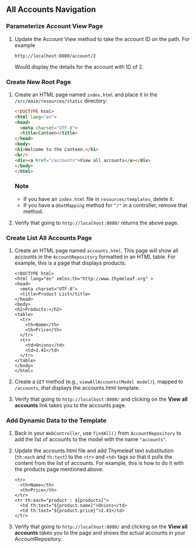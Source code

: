 ## All Accounts Navigation

### Parameterize Account View Page

1. Update the Account View method to take the account ID on the path. For example

   ```
   http://localhost:8080/account/2
   ```

   Would display the details for the account with ID of 2.

### Create New Root Page

1. Create an HTML page named `index.html` and place it in the `/src/main/resources/static` directory:
    ```html
    <!DOCTYPE html>
    <html lang="en">
    <head>
      <meta charset="UTF-8">
      <title>Canteen</title>
    </head>
    <body>
    <h1>Welcome to the Canteen.</h1>
    <br/>
    <div><a href="/accounts">View all accounts</a></div>
    </body>
    </html>
    ```
   ### Note
   * If you have an `index.html` file in `resources/templates`, delete it.
   * If you have a `@GetMapping` method for `"/"` in a controller, remove that method. 

1. Verify that going to `http://localhost:8080/` returns the above page.

### Create List All Accounts Page

1. Create an HTML page named `accounts.html`.
   This page will show all accounts in the `AccountRepository` formatted in an HTML table. For example, this is a page that displays products:
   ```
   <!DOCTYPE html>
   <html lang="en" xmlns:th="http://www.thymeleaf.org" >
   <head>
     <meta charset="UTF-8">
     <title>Product List</title>
   </head>
   <body>
   <h2>Products:</h2>
   <table>
     <tr>
       <th>Name</th>
       <th>Price</th>
     </tr>
     <tr>
       <td>Onions</td>
       <td>2.41</td>
     </tr>
   </table>
   </body>
   </html>
   ```

1. Create a `GET` method (e.g., `viewAllAccounts(Model model)`), mapped to `/accounts`, that displays the accounts.html template.

1. Verify that going to `http://localhost:8080/` and clicking on the **View all accounts** link takes you to the accounts page.

### Add Dynamic Data to the Template

1. Back in your `WebController`, use `findAll()` from `AccountRepository` to add the list of accounts to the model with the name `"accounts"`.

1. Update the accounts.html file and add Thymeleaf text substitution (`th:each` and `th:text`) to the `<tr>` and `<td>` tags so that it pulls the content from the list of accounts.
   For example, this is how to do it with the products page mentioned above:
   ```
   <tr>
     <th>Name</th>
     <th>Price</th>
   </tr>
   <tr th:each="product : ${products}">
     <td th:text="${product.name}">Onions</td>
     <td th:text="${product.price}">2.41</td>
   </tr>
   ```

1. Verify that going to `http://localhost:8080/` and clicking on the **View all accounts** takes you to the page and shows the actual accounts in your AccountRepository.
